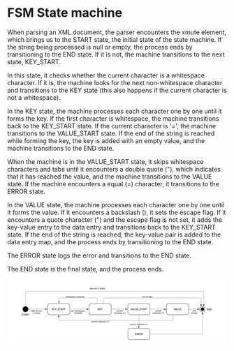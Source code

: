 # FSM State machine
When parsing an XML document, the parser encounters the xmute element, which brings us to the START state, the initial state of the state machine. If the string being processed is null or empty, the process ends by transitioning to the END state. If it is not, the machine transitions to the next state, KEY_START.

In this state, it checks whether the current character is a whitespace character. If it is, the machine looks for the next non-whitespace character and transitions to the KEY state (this also happens if the current character is not a whitespace).

In the KEY state, the machine processes each character one by one until it forms the key. If the first character is whitespace, the machine transitions back to the KEY_START state. If the current character is '=', the machine transitions to the VALUE_START state. If the end of the string is reached while forming the key, the key is added with an empty value, and the machine transitions to the END state.

When the machine is in the VALUE_START state, it skips whitespace characters and tabs until it encounters a double quote ("), which indicates that it has reached the value, and the machine transitions to the VALUE state. If the machine encounters a equal (=) character, it transitions to the ERROR state.

In the VALUE state, the machine processes each character one by one until it forms the value. If it encounters a backslash (\), it sets the escape flag. If it encounters a quote character (") and the escape flag is not set, it adds the key-value entry to the data entry and transitions back to the KEY_START state. If the end of the string is reached, the key-value pair is added to the data entry map, and the process ends by transitioning to the END state.

The ERROR state logs the error and transitions to the END state.

The END state is the final state, and the process ends.

![state_diagram.jpeg](state_diagram.jpeg)